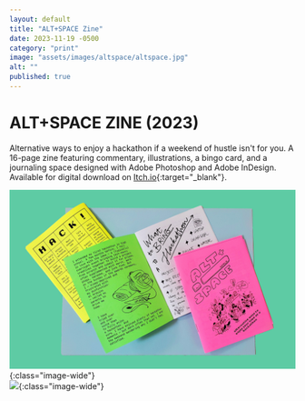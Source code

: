 ```yaml
---
layout: default
title: "ALT+SPACE Zine"
date: 2023-11-19 -0500
category: "print"
image: "assets/images/altspace/altspace.jpg"
alt: ""
published: true
---
```


# ALT+SPACE ZINE (2023)

Alternative ways to enjoy a hackathon if a weekend of hustle isn't for you. A 16-page zine featuring commentary, illustrations, a bingo card, and a journaling space designed with Adobe Photoshop and Adobe InDesign. Available for digital download on [Itch.io](https://cdinhart.itch.io/altspace){:target="_blank"}.

![](assets/images/altspace/altspace.jpg){:class="image-wide"}  
![](assets/images/altspace/flipthrough.gif){:class="image-wide"}  
